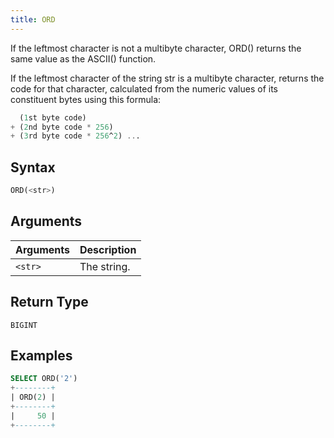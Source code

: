 ```yaml
---
title: ORD
---
```


If the leftmost character is not a multibyte character, ORD() returns the same value as the ASCII() function.

If the leftmost character of the string str is a multibyte character, returns the code for that character,
calculated from the numeric values of its constituent bytes using this formula:

```sql
  (1st byte code)
+ (2nd byte code * 256)
+ (3rd byte code * 256^2) ...
```

## Syntax

```sql
ORD(<str>)
```

## Arguments

| Arguments | Description |
|-----------|-------------|
| `<str>`   | The string. |

## Return Type

`BIGINT`

## Examples

```sql
SELECT ORD('2')
+--------+
| ORD(2) |
+--------+
|     50 |
+--------+
```
